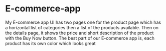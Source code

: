 # E-commerce-app

My E-commerce app UI has two pages one for the product page which has a horizontal list of categories then a list of the products available. Then on the details page, it shows the price and short description of the product with the Buy Now button. The best part of our E-commerce app is,
each product has its own color which looks great
